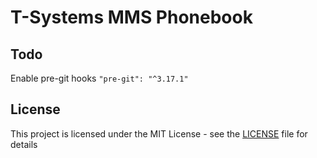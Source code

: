 # T-Systems MMS Phonebook

## Todo

Enable pre-git hooks
`"pre-git": "^3.17.1"`

## License

This project is licensed under the MIT License - see the [LICENSE](LICENSE) file for details
